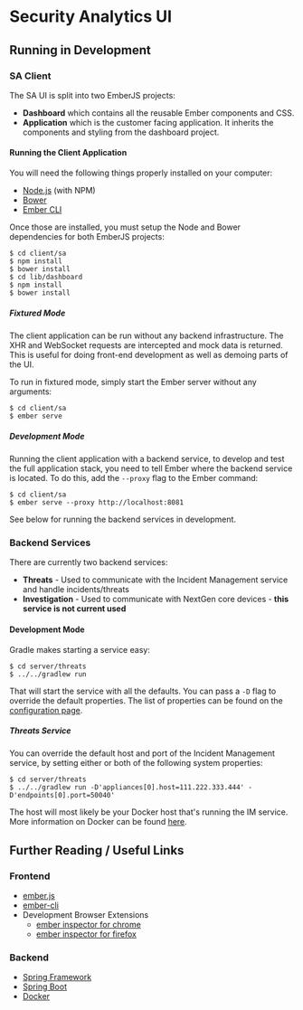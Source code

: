 # Security Analytics UI

## Running in Development

### SA Client

The SA UI is split into two EmberJS projects:
* **Dashboard** which contains all the reusable Ember components and CSS.
* **Application** which is the customer facing application.  It inherits the components and styling from the
dashboard project.

#### Running the Client Application

You will need the following things properly installed on your computer:
* [Node.js](http://nodejs.org/) (with NPM)
* [Bower](http://bower.io/)
* [Ember CLI](http://www.ember-cli.com/)

Once those are installed, you must setup the Node and Bower dependencies for both EmberJS projects:
```
$ cd client/sa
$ npm install
$ bower install
$ cd lib/dashboard
$ npm install
$ bower install
```

##### Fixtured Mode

The client application can be run without any backend infrastructure.  The XHR and WebSocket requests are intercepted
and mock data is returned.  This is useful for doing front-end development as well as demoing parts of the UI.

To run in fixtured mode, simply start the Ember server without any arguments:
```
$ cd client/sa
$ ember serve
```

##### Development Mode

Running the client application with a backend service, to develop and test the full application stack, you need 
to tell Ember where the backend service is located.  To do this, add the `--proxy` flag to the Ember command:
```
$ cd client/sa
$ ember serve --proxy http://localhost:8081
```

See below for running the backend services in development.

### Backend Services

There are currently two backend services:
* **Threats** - Used to communicate with the Incident Management service and handle incidents/threats
* **Investigation** - Used to communicate with NextGen core devices - **this service is not current used**

#### Development Mode

Gradle makes starting a service easy: 
```
$ cd server/threats
$ ../../gradlew run
```

That will start the service with all the defaults.  You can pass a `-D` flag to override the default properties. 
The list of properties can be found on the [configuration page](docs/server/configuration.md).

##### Threats Service

You can override the default host and port of the Incident Management service, by setting either or both of the 
following system properties:
```
$ cd server/threats
$ ../../gradlew run -D'appliances[0].host=111.222.333.444' -D'endpoints[0].port=50040'
```

The host will most likely be your Docker host that's running the IM service.  More information on Docker can 
be found [here](https://github.rsa.lab.emc.com/asoc/docker).

## Further Reading / Useful Links

### Frontend

* [ember.js](http://emberjs.com/)
* [ember-cli](http://www.ember-cli.com/)
* Development Browser Extensions
  * [ember inspector for chrome](https://chrome.google.com/webstore/detail/ember-inspector/bmdblncegkenkacieihfhpjfppoconhi)
  * [ember inspector for firefox](https://addons.mozilla.org/en-US/firefox/addon/ember-inspector/)

### Backend
* [Spring Framework](http://docs.spring.io/spring-framework/docs/current/spring-framework-reference/htmlsingle/)
* [Spring Boot](http://docs.spring.io/spring-boot/docs/current/reference/htmlsingle/)
* [Docker](https://www.docker.com/)

